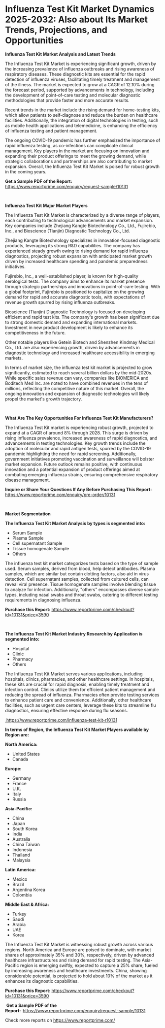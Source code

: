<p><h1>Influenza Test Kit Market Dynamics 2025-2032: Also about Its Market Trends, Projections, and Opportunities</h1></p><p><strong>Influenza Test Kit Market Analysis and Latest Trends</strong></p>
<p><p>The Influenza Test Kit Market is experiencing significant growth, driven by the increasing prevalence of influenza outbreaks and rising awareness of respiratory diseases. These diagnostic kits are essential for the rapid detection of influenza viruses, facilitating timely treatment and management of the illness. The market is expected to grow at a CAGR of 12.10% during the forecast period, supported by advancements in technology, including the development of point-of-care testing and molecular diagnostic methodologies that provide faster and more accurate results.</p><p>Recent trends in the market include the rising demand for home-testing kits, which allow patients to self-diagnose and reduce the burden on healthcare facilities. Additionally, the integration of digital technologies in testing, such as mobile health applications and telemedicine, is enhancing the efficiency of influenza testing and patient management.</p><p>The ongoing COVID-19 pandemic has further emphasized the importance of rapid influenza testing, as co-infections can complicate clinical management. Key players in the market are focusing on innovation and expanding their product offerings to meet the growing demand, while strategic collaborations and partnerships are also contributing to market expansion. Overall, the Influenza Test Kit Market is poised for robust growth in the coming years.</p></p>
<p><strong>Get a Sample PDF of the Report:&nbsp;</strong> <a href="https://www.reportprime.com/enquiry/request-sample/10131?utm_campaign=3019&utm_medium=2&utm_source=Github&utm_content=ia&utm_term=20032025&utm_id=influenza-test-kit">https://www.reportprime.com/enquiry/request-sample/10131</a></p>
<p>&nbsp;</p>
<p><strong>Influenza Test Kit Major Market Players</strong></p>
<p><p>The Influenza Test Kit Market is characterized by a diverse range of players, each contributing to technological advancements and market expansion. Key companies include Zhejiang Kangte Biotechnology Co., Ltd., Fujirebio, Inc., and Bioscience (Tianjin) Diagnostic Technology Co., Ltd.</p><p>Zhejiang Kangte Biotechnology specializes in innovation-focused diagnostic products, leveraging its strong R&D capabilities. The company has experienced steady growth owing to rising demand for rapid influenza diagnostics, projecting robust expansion with anticipated market growth driven by increased healthcare spending and pandemic preparedness initiatives.</p><p>Fujirebio, Inc., a well-established player, is known for high-quality serological tests. The company aims to enhance its market presence through strategic partnerships and innovations in point-of-care testing. With a global footprint, Fujirebio is positioned to capitalize on the growing demand for rapid and accurate diagnostic tools, with expectations of revenue growth spurred by rising influenza outbreaks.</p><p>Bioscience (Tianjin) Diagnostic Technology is focused on developing efficient and rapid test kits. The company's growth has been significant due to strong domestic demand and expanding international markets. Investment in new product development is likely to enhance its competitiveness in the future.</p><p>Other notable players like Getein Biotech and Shenzhen Kindmay Medical Co., Ltd. are also experiencing growth, driven by advancements in diagnostic technology and increased healthcare accessibility in emerging markets.</p><p>In terms of market size, the influenza test kit market is projected to grow significantly, estimated to reach several billion dollars by the mid-2020s. While specific sales revenue can vary, companies like BIOMERICA and Boditech Med Inc. are noted to have combined revenues in the tens of millions, reflecting the competitive nature of this market. Overall, the ongoing innovation and expansion of diagnostic technologies will likely propel the market's growth trajectory.</p></p>
<p>&nbsp;</p>
<p><strong>What Are The Key Opportunities For Influenza Test Kit Manufacturers?</strong></p>
<p><p>The Influenza Test Kit market is experiencing robust growth, projected to expand at a CAGR of around 8% through 2028. This surge is driven by rising influenza prevalence, increased awareness of rapid diagnostics, and advancements in testing technologies. Key growth trends include the adoption of molecular and rapid antigen tests, spurred by the COVID-19 pandemic highlighting the need for rapid screening. Additionally, government initiatives promoting vaccination and surveillance will bolster market expansion. Future outlook remains positive, with continuous innovation and a potential expansion of product offerings aimed at combating emerging influenza strains, ensuring comprehensive respiratory disease management.</p></p>
<p><strong>Inquire or Share Your Questions If Any Before Purchasing This Report:</strong> <a href="https://www.reportprime.com/enquiry/pre-order/10131?utm_campaign=3019&utm_medium=2&utm_source=Github&utm_content=ia&utm_term=20032025&utm_id=influenza-test-kit">https://www.reportprime.com/enquiry/pre-order/10131</a></p>
<p>&nbsp;</p>
<p><strong>Market Segmentation</strong></p>
<p><strong>The Influenza Test Kit Market Analysis by types is segmented into:</strong></p>
<p><ul><li>Serum Sample</li><li>Plasma Sample</li><li>Cell supernatant Sample</li><li>Tissue homogenate Sample</li><li>Others</li></ul></p>
<p><p>The influenza test kit market categorizes tests based on the type of sample used. Serum samples, derived from blood, help detect antibodies. Plasma samples, which are similar but contain clotting factors, also aid in virus detection. Cell supernatant samples, collected from cultured cells, can reveal viral presence. Tissue homogenate samples involve blending tissue to analyze for infection. Additionally, "others" encompasses diverse sample types, including nasal swabs and throat swabs, catering to different testing requirements in diagnosing influenza.</p></p>
<p><strong>Purchase this Report:&nbsp;</strong><a href="https://www.reportprime.com/checkout?id=10131&price=3590&utm_campaign=3019&utm_medium=2&utm_source=Github&utm_content=ia&utm_term=20032025&utm_id=influenza-test-kit">https://www.reportprime.com/checkout?id=10131&price=3590</a></p>
<p>&nbsp;</p>
<p><strong>The Influenza Test Kit Market Industry Research by Application is segmented into:</strong></p>
<p><ul><li>Hospital</li><li>Clinic</li><li>Pharmacy</li><li>Others</li></ul></p>
<p><p>The Influenza Test Kit Market serves various applications, including hospitals, clinics, pharmacies, and other healthcare settings. In hospitals, these kits are crucial for rapid diagnosis, enabling timely treatment and infection control. Clinics utilize them for efficient patient management and reducing the spread of influenza. Pharmacies often provide testing services to enhance patient care and convenience. Additionally, other healthcare facilities, such as urgent care centers, leverage these kits to streamline flu diagnostics, ensuring effective response during flu seasons.</p></p>
<p><a href="https://www.reportprime.com/influenza-test-kit-r10131?utm_campaign=3019&utm_medium=2&utm_source=Github&utm_content=ia&utm_term=20032025&utm_id=influenza-test-kit">&nbsp;https://www.reportprime.com/influenza-test-kit-r10131</a></p>
<p><strong>In terms of Region, the Influenza Test Kit Market Players available by Region are:</strong></p>
<p>
    <p> <strong> North America: </strong>
        <ul>
            <li>United States</li>
            <li>Canada</li>
        </ul>
        </p> 
    <p> <strong> Europe: </strong>
        <ul>
            <li>Germany</li>
            <li>France</li>
            <li>U.K.</li>
            <li>Italy</li>
            <li>Russia</li>
        </ul>
        </p> 
    <p> <strong> Asia-Pacific: </strong>
        <ul>
            <li>China</li>
            <li>Japan</li>
            <li>South Korea</li>
            <li>India</li>
            <li>Australia</li>
            <li>China Taiwan</li>
            <li>Indonesia</li>
            <li>Thailand</li>
            <li>Malaysia</li>
        </ul>
        </p> 
    <p> <strong> Latin America: </strong>
        <ul>
            <li>Mexico</li>
            <li>Brazil</li>
            <li>Argentina Korea</li>
            <li>Colombia</li>
        </ul>
        </p> 
    <p> <strong> Middle East & Africa: </strong>
        <ul>
            <li>Turkey</li>
            <li>Saudi</li>
            <li>Arabia</li>
            <li>UAE</li>
            <li>Korea</li>
        </ul>
    </p>
    </p>
<p><p>The Influenza Test Kit Market is witnessing robust growth across various regions. North America and Europe are poised to dominate, with market shares of approximately 35% and 30%, respectively, driven by advanced healthcare infrastructures and rising demand for rapid testing. The Asia-Pacific region is emerging swiftly, expected to capture a 25% share, fueled by increasing awareness and healthcare investments. China, showing considerable potential, is projected to hold about 10% of the market as it enhances its diagnostic capabilities.</p></p>
<p><strong>Purchase this Report: </strong><a href="https://www.reportprime.com/checkout?id=10131&price=3590&utm_campaign=3019&utm_medium=2&utm_source=Github&utm_content=ia&utm_term=20032025&utm_id=influenza-test-kit">https://www.reportprime.com/checkout?id=10131&price=3590</a></p>
<p>&nbsp;<strong>Get a Sample PDF of the Report:&nbsp;&nbsp;</strong><a href="https://www.reportprime.com/enquiry/request-sample/10131?utm_campaign=3019&utm_medium=2&utm_source=Github&utm_content=ia&utm_term=20032025&utm_id=influenza-test-kit">https://www.reportprime.com/enquiry/request-sample/10131</a></p>
<p><strong></strong></p>
<p>Check more reports on <a href="https://www.reportprime.com/?utm_campaign=3019&utm_medium=2&utm_source=Github&utm_content=ia&utm_term=20032025&utm_id=influenza-test-kit">https://www.reportprime.com/</a></p>